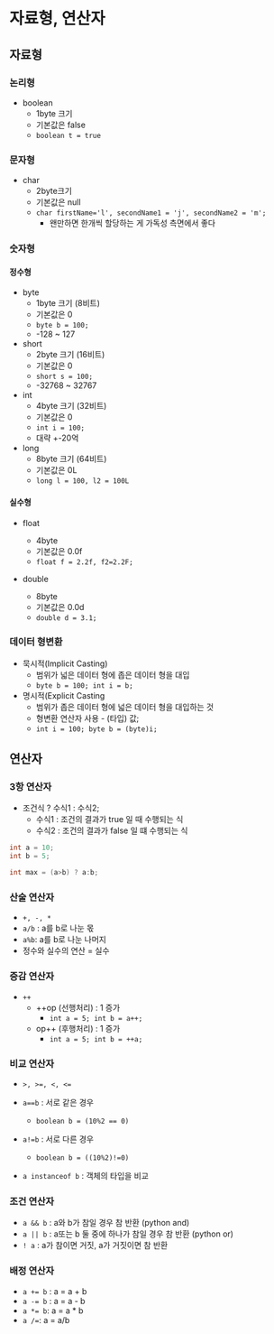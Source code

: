 # 자료형, 연산자

## 자료형

### 논리형

- boolean
  - 1byte 크기
  - 기본값은 false
  - `boolean t = true`

### 문자형

- char
  - 2byte크기
  - 기본값은 null
  - `char firstName='l', secondName1 = 'j', secondName2 = 'm'; `
    - 왠만하면 한개씩 할당하는 게 가독성 측면에서 좋다

### 숫자형

#### 정수형

- byte
  - 1byte 크기 (8비트)
  - 기본값은 0
  - `byte b = 100;`
  - -128 ~ 127
- short
  - 2byte 크기 (16비트)
  - 기본값은 0
  - `short s = 100;`
  - -32768 ~ 32767
- int
  - 4byte 크기 (32비트)
  - 기본값은 0
  - `int i = 100;`
  - 대략 +-20억
- long
  - 8byte 크기 (64비트)
  - 기본값은 0L
  - `long l = 100, l2 = 100L`

#### 실수형

- float
  - 4byte
  - 기본값은 0.0f
  - `float f = 2.2f, f2=2.2F;`

- double
  - 8byte
  - 기본값은 0.0d
  - `double d = 3.1;`



### 데이터 형변환

- 묵시적(Implicit Casting)
  - 범위가 넓은 데이터 형에 좁은 데이터 형을 대입
  - `byte b = 100; int i = b;`
- 명시적(Explicit Casting
  - 범위가 좁은 데이터 형에 넓은 데이터 형을 대입하는 것
  - 형변환 연산자 사용 - (타입) 값;
  - `int i = 100; byte b = (byte)i;`



## 연산자

### 3항 연산자

- 조건식 ? 수식1 : 수식2;
  - 수식1 : 조건의 결과가 true 일 때 수행되는 식
  - 수식2 : 조건의 결과가 false 일 떄 수행되는 식

```java
int a = 10;
int b = 5;

int max = (a>b) ? a:b;
```



### 산술 연산자

- `+, -, *`
- `a/b` : a를 b로 나눈 몫
- `a%b`: a를 b로 나눈 나머지
- 정수와 실수의 연산 = 실수



### 증감 연산자

- `++`
  - ++op (선행처리) : 1 증가
    - `int a = 5; int b = a++;`
  - op++ (후행처리) : 1 증가
    - `int a = 5; int b = ++a;`



### 비교 연산자

- `>, >=, <, <=`

- `a==b` : 서로 같은 경우
  - `boolean b = (10%2 == 0)`
- `a!=b` : 서로 다른 경우
  - `boolean b = ((10%2)!=0)`
- `a instanceof b` : 객체의 타입을 비교



### 조건 연산자

- `a && b` : a와 b가 참일 경우 참 반환 (python and)
- `a || b` : a또는 b 둘 중에 하나가 참일 경우 참 반환 (python or)
- `! a` : a가 참이면 거짓, a가 거짓이면 참 반환



### 배정 연산자

- `a += b` : a = a + b
- `a -= b` : a = a - b
- `a *= b`: a = a * b
- `a /=`: a = a/b